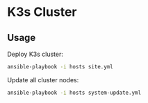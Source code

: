 # K3s Cluster

## Usage

Deploy K3s cluster:

```bash
ansible-playbook -i hosts site.yml
```

Update all cluster nodes:

```bash
ansible-playbook -i hosts system-update.yml
```
